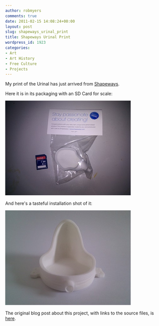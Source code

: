```yaml
---
author: robmyers
comments: true
date: 2011-02-15 14:08:24+00:00
layout: post
slug: shapeways_urinal_print
title: Shapeways Urinal Print
wordpress_id: 1923
categories:
- Art
- Art History
- Free Culture
- Projects
---
```


My print of the Urinal has just arrived from [Shapeways](http://www.shapeways.com/model/212121/).  
  
Here it is in its packaging with an SD Card for scale:  
  
[![IMG_20110215_135052.jpg](/assets/assets_c/2011/02/IMG_20110215_135052-thumb-400x301-85.jpg)](/weblog/assets_c/2011/02/IMG_20110215_135052-85.html)  
  
And here's a tasteful installation shot of it:  


[![IMG_20110215_135403.jpg](/assets/assets_c/2011/02/IMG_20110215_135403-thumb-400x301-88.jpg)](/weblog/assets_c/2011/02/IMG_20110215_135403-88.html)

The original blog post about this project, with links to the source files, is [here](/weblog/2011/02/freeing-art-history-urinal.html).  




